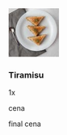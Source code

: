 <div class="order-mini-card">
              <img src="./assets/images/image-baklava-thumbnail.jpg" alt="">
              <div>
                <h3>Tiramisu</h3>
                <div class="price-mini-card-per-uinit">
                  <p>1x</p>
                  <p>cena</p>
                </div>
              </div>
              <div class="final-cena">
                final cena
              </div>
            </div>